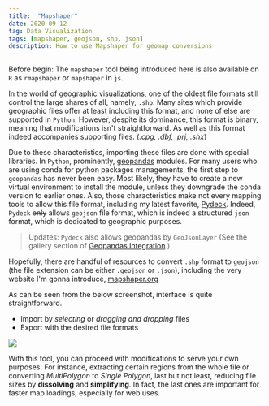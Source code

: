 ```yaml
---
title:  "Mapshaper"
date: 2020-09-12
tag: Data Visualization
tags: [mapshaper, geojson, shp, json]
description: How to use Mapshaper for geomap conversions
---
```


>
Before begin: 
The `mapshaper` tool being introduced here is also available on `R` as `rmapshaper` or `mapshaper` in `js`.


In the world of geographic visualizations, one of the oldest file formats still control the large shares of all, namely, `.shp`. Many sites which provide geographic files offer at least including this format, and none of else are supported in `Python`. However, despite its dominance, this format is binary, meaning that modifications isn't straightforward. As well as this format indeed accompanies supporting files. (*.cpg, .dbf, .prj, .shx*)

Due to these characteristics, importing these files are done with special libraries. In `Python`, prominently, [geopandas](https://geopandas.readthedocs.io) modules. For many users who are using conda for python packages managements, the first step to `geopandas` has never been easy. Most likely, they have to create a new virtual environment to install the module, unless they downgrade the conda version to earlier ones.
Also, those characteristics make not every mapping tools to allow this file format, including my latest favorite, [Pydeck](https://deckgl.readthedocs.io). Indeed, `Pydeck` ~~only~~ allows `geojson` file format, which is indeed a structured `json` format, which is dedicated to geographic purposes.

> Updates:
`Pydeck` also allows geopandas by `GeoJsonLayer` (See the gallery section of [Geopandas Integration](https://deckgl.readthedocs.io/en/latest/gallery/geopandas_integration.html).)

Hopefully, there are handful of resources to convert `.shp` format to `geojson` (the file extension can be either `.geojson` or `.json`), including the very website I'm gonna introduce, [mapshaper.org](https://mapshaper.org)

As can be seen from the below screenshot, interface is quite straightforward.

* Import by *selecting* or *dragging and dropping* files
* Export with the desired file formats

![](/images/mapshaper.png)

With this tool, you can proceed with modifications to serve your own purposes. For instance, extracting certain regions from the whole file or converting *MultiPolygon* to *Single Polygon*, last but not least, reducing file sizes by **dissolving** and **simplifying**. In fact, the last ones are important for faster map loadings, especially for web uses.
